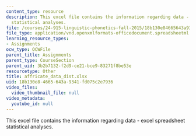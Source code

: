 ```yaml
---
content_type: resource
description: This excel file contains the information regarding data - excel spreadsheet
  statistical analyses.
file: /courses/24-915-linguistic-phonetics-fall-2015/18b130e84665643a9341fd075c2e7936_affricate_data_dist.xlsx
file_type: application/vnd.openxmlformats-officedocument.spreadsheetml.sheet
learning_resource_types:
- Assignments
ocw_type: OCWFile
parent_title: Assignments
parent_type: CourseSection
parent_uid: 3b2b7132-f2d9-ce21-bce9-83271f8be53e
resourcetype: Other
title: affricate_data_dist.xlsx
uid: 18b130e8-4665-643a-9341-fd075c2e7936
video_files:
  video_thumbnail_file: null
video_metadata:
  youtube_id: null
---
```

This excel file contains the information regarding data - excel spreadsheet statistical analyses.

